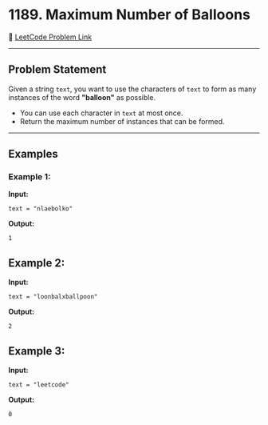 # 1189. Maximum Number of Balloons

🔗 [LeetCode Problem Link](https://leetcode.com/problems/maximum-number-of-balloons/)

---

## Problem Statement

Given a string `text`, you want to use the characters of `text` to form as many instances of the word **"balloon"** as possible.

- You can use each character in `text` at most once.
- Return the maximum number of instances that can be formed.

---

## Examples

### Example 1:
**Input:**
```text
text = "nlaebolko"
```

**Output:**

```text
1
```

## Example 2:

**Input:**
```text
text = "loonbalxballpoon"
```


**Output:**
```text
2
```

## Example 3:

**Input:**
```text
text = "leetcode"
```


**Output:**
```text
0
```
